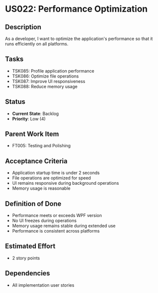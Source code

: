 # US022: Performance Optimization

## Description
As a developer, I want to optimize the application's performance so that it runs efficiently on all platforms.

## Tasks
- TSK085: Profile application performance
- TSK086: Optimize file operations
- TSK087: Improve UI responsiveness
- TSK088: Reduce memory usage

## Status
- **Current State**: Backlog
- **Priority**: Low (4)

## Parent Work Item
- FT005: Testing and Polishing

## Acceptance Criteria
- Application startup time is under 2 seconds
- File operations are optimized for speed
- UI remains responsive during background operations
- Memory usage is reasonable

## Definition of Done
- Performance meets or exceeds WPF version
- No UI freezes during operations
- Memory usage remains stable during extended use
- Performance is consistent across platforms

## Estimated Effort
- 2 story points

## Dependencies
- All implementation user stories
